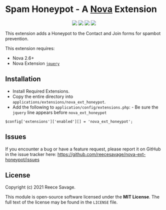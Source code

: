 # Spam Honeypot - A [Nova](https://anodyne-productions.com/nova) Extension

<p align="center">
  <a href="https://github.com/reecesavage/nova-ext-honeypot/releases/tag/v1.0.1"><img src="https://img.shields.io/badge/Version-v1.0.1-brightgreen.svg"></a>
  <a href="http://www.anodyne-productions.com/nova"><img src="https://img.shields.io/badge/Nova-v2.6.1-orange.svg"></a>
  <a href="https://www.php.net"><img src="https://img.shields.io/badge/PHP-v5.3.0-blue.svg"></a>
  <a href="https://opensource.org/licenses/MIT"><img src="https://img.shields.io/badge/license-MIT-red.svg"></a>
</p>

This extension adds a Honeypot to the Contact and Join forms for spambot prevention.

This extension requires:

- Nova 2.6+
- Nova Extension [`jquery`](https://github.com/jonmatterson/nova-ext-jquery)

## Installation

- Install Required Extensions.
- Copy the entire directory into `applications/extensions/nova_ext_honeypot`.
- Add the following to `application/config/extensions.php`: - Be sure the `jquery` line appears before `nova_ext_honeypot`
```
$config['extensions']['enabled'][] = 'nova_ext_honeypot';
```

## Issues

If you encounter a bug or have a feature request, please report it on GitHub in the issue tracker here: https://github.com/reecesavage/nova-ext-honeypot/issues

## License

Copyright (c) 2021 Reece Savage.

This module is open-source software licensed under the **MIT License**. The full text of the license may be found in the `LICENSE` file.
